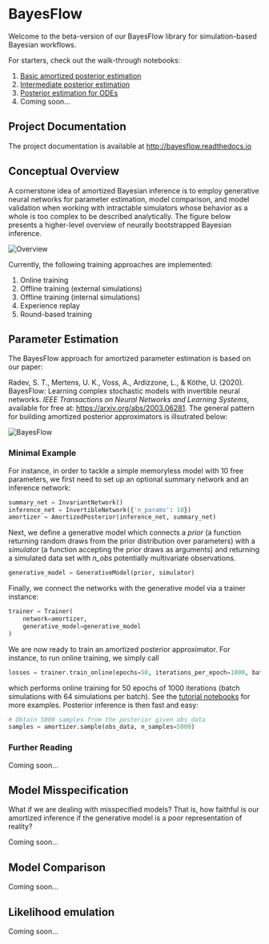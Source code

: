 # BayesFlow

Welcome to the beta-version of our BayesFlow library for simulation-based Bayesian workflows.

For starters, check out the walk-through notebooks:
1. [Basic amortized posterior estimation](docs/source/tutorial_notebooks/Intro_Amortized_Posterior_Estimation.ipynb) 
2. [Intermediate posterior estimation](docs/source/tutorial_notebooks/Covid19_Initial_Posterior_Estimation.ipynb) 
3. [Posterior estimation for ODEs](docs/source/tutorial_notebooks/Linear%20ODE%20system.ipynb)
4. Coming soon...

## Project Documentation
The project documentation is available at <http://bayesflow.readthedocs.io>

## Conceptual Overview

A cornerstone idea of amortized Bayesian inference is to employ generative neural networks for parameter estimation, model comparison, and model validation
when working with intractable simulators whose behavior as a whole is too complex to be described analytically. The figure below presents a higher-level overview of neurally bootstrapped Bayesian inference. 

![Overview](https://github.com/stefanradev93/BayesFlow/blob/Future/img/high_level_framework.png?raw=true)

Currently, the following training approaches are implemented:
1. Online training
2. Offline training (external simulations)
3. Offline training (internal simulations)
4. Experience replay
5. Round-based training

## Parameter Estimation

The BayesFlow approach for amortized parameter estimation is based on our paper:

Radev, S. T., Mertens, U. K., Voss, A., Ardizzone, L., & Köthe, U. (2020). BayesFlow: Learning complex stochastic models with invertible neural networks. <em>IEEE Transactions on Neural Networks and Learning Systems</em>, available for free at: https://arxiv.org/abs/2003.06281. The general pattern for building amortized posterior approximators is illsutrated below:

![BayesFlow](https://github.com/stefanradev93/BayesFlow/blob/Future/docs/source/tutorial_notebooks/img/trainer_connection.png?raw=true)

### Minimal Example

For instance, in order to tackle a simple memoryless model with 10 free parameters, we first need to set up an optional summary network and an inference network:
```python
summary_net = InvariantNetwork()
inference_net = InvertibleNetwork({'n_params': 10})
amortizer = AmortizedPosterior(inference_net, summary_net)
```
Next, we define a generative model which connects a *prior* (a function returning random draws from the prior distribution over parameters) with a *simulator* (a function accepting the prior draws as arguments) and returning a simulated data set with *n_obs* potentially multivariate observations.
```python
generative_model = GenerativeModel(prior, simulator)
```
Finally, we connect the networks with the generative model via a trainer instance:
```python
trainer = Trainer(
    network=amortizer, 
    generative_model=generative_model
)
```
We are now ready to train an amortized posterior approximator. For instance, to run online training, we simply call
```python
losses = trainer.train_online(epochs=50, iterations_per_epoch=1000, batch_size=64)
```
which performs online training for 50 epochs of 1000 iterations (batch simulations with 64 simulations per batch). See the [tutorial notebooks](docs/source/tutorial_notebooks) for more examples. Posterior inference is then fast and easy:
```python
# Obtain 5000 samples from the posterior given obs_data
samples = amortizer.sample(obs_data, n_samples=5000)
```
### Further Reading

Coming soon...

## Model Misspecification

What if we are dealing with misspecified models? That is, how faithful is our amortized inference if the generative model is a poor representation of reality?

Coming soon...

## Model Comparison

Coming soon...

## Likelihood emulation

Coming soon...
